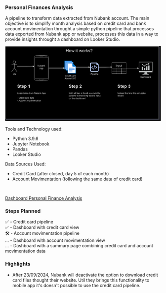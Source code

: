 ### Personal Finances Analysis

A pipeline to transform data extracted from Nubank account. The main objective is to simplify month analysis based on credit card and bank account movimentation throught a simple python pipeline that processes data exported from Nubank app or website, processes this data in a way to provide insights throught a dashboard on Looker Studio.

![Architecture](docs/architecture.png)

Tools and Technology used:
- Python 3.9.6
- Jupyter Notebook
- Pandas
- Looker Studio

Data Sources Used:
- Credit Card (after closed, day 5 of each month)
- Account Movimentation (following the same data of credit card)

<br/>

[Dashboard Personal Finance Analysis](https://lookerstudio.google.com/u/0/reporting/d22c0111-6404-48f1-9fd3-2f2e4926aa3f/page/WHs9D)


### Steps Planned
✅ - Credit card pipeline <br/>
✅ - Dashboard with credit card view <br/>
🛠️ - Account movimentation pipeline <br/>
... - Dashboard with account movimentation view <br/>
... - Dashboard with a summary page combining credit card and account movimentation data <br/>


### Highlights
- After 23/09/2024, Nubank will deactivate the option to download credit card files thought their website. Util they brings this functionality to mobile app it's doesn't possible to use the credit card pipeline.